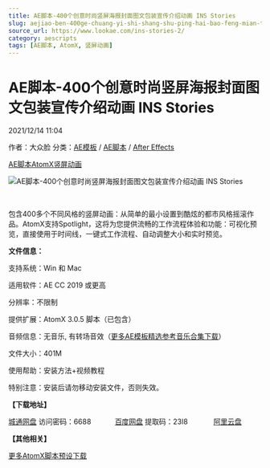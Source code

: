 ```yaml
---
title: AE脚本-400个创意时尚竖屏海报封面图文包装宣传介绍动画 INS Stories
slug: aejiao-ben-400ge-chuang-yi-shi-shang-shu-ping-hai-bao-feng-mian-tu-wen-bao-zhuang-xuan-chuan-jie-shao-dong-hua-ins-stories
source_url: https://www.lookae.com/ins-stories-2/
category: aescripts
tags: [AE脚本, AtomX, 竖屏动画]
---
```

# AE脚本-400个创意时尚竖屏海报封面图文包装宣传介绍动画 INS Stories

2021/12/14 11:04

作者：大众脸
分类：[AE模板](https://www.lookae.com/after-effects/other-after-effects/) / [AE脚本](https://www.lookae.com/after-effects/aescripts/) / [After Effects](https://www.lookae.com/after-effects/)

[AE脚本](https://www.lookae.com/tag/ae%e8%84%9a%e6%9c%ac/)[AtomX](https://www.lookae.com/tag/atomx/)[竖屏动画](https://www.lookae.com/tag/%e7%ab%96%e5%b1%8f%e5%8a%a8%e7%94%bb/)

![AE脚本-400个创意时尚竖屏海报封面图文包装宣传介绍动画 INS Stories](https://www.lookae.com/wp-content/uploads/2021/12/Instagram-Stories-33921479.jpg "AE脚本-400个创意时尚竖屏海报封面图文包装宣传介绍动画 INS Stories-LookAE.com")

[﻿﻿﻿](https://cloud.video.taobao.com//play/u/705956171/p/1/e/6/t/1/340392524364.mp4)

包含400多个不同风格的竖屏动画：从简单的最小设置到酷炫的都市风格摇滚作品。AtomX支持Spotlight，这将为您提供流畅的工作流程体验和功能：可视化预览，直接使用于时间线，一键式工作流程、自动调整大小和实时预览。

**文件信息：**

支持系统：Win 和 Mac

适用软件：AE CC 2019 或更高

分辨率：不限制

提供扩展：AtomX 3.0.5 脚本（已包含）

音频信息：无音乐, 有转场音效（[更多AE模板精选参考音乐合集下载](https://item.taobao.com/item.htm?spm=a1z10.1.w4004-2793089344.4.MUvxbV&id=37289930486)）

文件大小：401M

使用帮助：安装方法+视频教程

特别注意：安装后请勿移动安装文件，否则失效。

**【下载地址】**

[城通网盘](https://url62.ctfile.com/f/680462-528791902-b69d65) 访问密码：6688            [百度网盘](https://pan.baidu.com/s/13DP4cMZZno--Sa-NdHl-ag) 提取码：23l8             [阿里云盘](https://www.aliyundrive.com/s/zeRboEEYYgA)

**【其他相关】**

[更多AtomX脚本预设下载](https://www.lookae.com/tag/atomx/)
